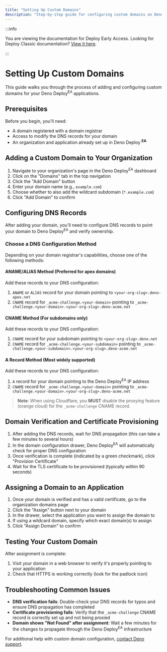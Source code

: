 ```yaml
---
title: "Setting Up Custom Domains"
description: "Step-by-step guide for configuring custom domains on Deno Deploy Early Access applications, including DNS setup, verification, and TLS certificate provisioning."
---
```


:::info

You are viewing the documentation for Deploy Early Access. Looking for Deploy
Classic documentation? [View it here](/deploy/).

:::

# Setting Up Custom Domains

This guide walks you through the process of adding and configuring custom
domains for your Deno Deploy<sup>EA</sup> applications.

## Prerequisites

Before you begin, you'll need:

- A domain registered with a domain registrar
- Access to modify the DNS records for your domain
- An organization and application already set up in Deno Deploy
  <sup>**EA**</sup>

## Adding a Custom Domain to Your Organization

1. Navigate to your organization's page in the Deno Deploy<sup>EA</sup>
   dashboard
2. Click on the "Domains" tab in the top navigation
3. Click the "Add Domain" button
4. Enter your domain name (e.g., `example.com`)
5. Choose whether to also add the wildcard subdomain (`*.example.com`)
6. Click "Add Domain" to confirm

## Configuring DNS Records

After adding your domain, you'll need to configure DNS records to point your
domain to Deno Deploy<sup>EA</sup> and verify ownership.

### Choose a DNS Configuration Method

Depending on your domain registrar's capabilities, choose one of the following
methods:

#### ANAME/ALIAS Method (Preferred for apex domains)

Add these records to your DNS configuration:

1. `ANAME` or `ALIAS` record for your domain pointing to
   `<your-org-slug>.deno-apex.net`
2. `CNAME` record for `_acme-challenge.<your-domain>` pointing to
   `_acme-challenge.<your-domain>.<your-org-slug>.deno-acme.net`

#### CNAME Method (For subdomains only)

Add these records to your DNS configuration:

1. `CNAME` record for your subdomain pointing to `<your-org-slug>.deno.net`
2. `CNAME` record for `_acme-challenge.<your-subdomain>` pointing to
   `_acme-challenge.<your-subdomain>.<your-org-slug>.deno-acme.net`

#### A Record Method (Most widely supported)

Add these records to your DNS configuration:

1. `A` record for your domain pointing to the Deno Deploy<sup>EA</sup> IP
   address
2. `CNAME` record for `_acme-challenge.<your-domain>` pointing to
   `_acme-challenge.<your-domain>.<your-org-slug>.deno-acme.net`

> **Note**: When using Cloudflare, you **MUST** disable the proxying feature
> (orange cloud) for the `_acme-challenge` CNAME record.

## Domain Verification and Certificate Provisioning

1. After adding the DNS records, wait for DNS propagation (this can take a few
   minutes to several hours)
2. In the domain configuration drawer, Deno Deploy<sup>EA</sup> will
   automatically check for proper DNS configuration
3. Once verification is complete (indicated by a green checkmark), click
   "Provision Certificate"
4. Wait for the TLS certificate to be provisioned (typically within 90 seconds)

## Assigning a Domain to an Application

1. Once your domain is verified and has a valid certificate, go to the
   organization domains page
2. Click the "Assign" button next to your domain
3. In the drawer, select the application you want to assign the domain to
4. If using a wildcard domain, specify which exact domain(s) to assign
5. Click "Assign Domain" to confirm

## Testing Your Custom Domain

After assignment is complete:

1. Visit your domain in a web browser to verify it's properly pointing to your
   application
2. Check that HTTPS is working correctly (look for the padlock icon)

## Troubleshooting Common Issues

- **DNS verification fails**: Double-check your DNS records for typos and ensure
  DNS propagation has completed
- **Certificate provisioning fails**: Verify that the `_acme-challenge` CNAME
  record is correctly set up and not being proxied
- **Domain shows "Not Found" after assignment**: Wait a few minutes for the
  changes to propagate through the Deno Deploy<sup>EA</sup> infrastructure

For additional help with custom domain configuration,
[contact Deno support](../support).
